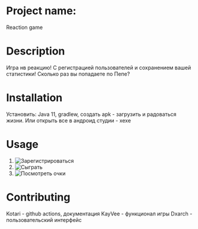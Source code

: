 ﻿# Project name:
 Reaction game
 # Description
 Игра нв реакцию! С регистрацией пользователей и сохранением вашей статистики! Сколько раз вы попадаете по Пепе?
 # Installation
 Установить: Java 11, gradlew, создать apk - загрузить и радоваться жизни. Или открыть все в андроид студии - хехе
 # Usage
 1) ![Зарегистрироваться](https://github.com/pmvs2022/labrabota11-gr13b-meme-makers/raw/tree/main/pics/registration.jpg)
 2) ![Сыграть](https://github.com/pmvs2022/labrabota11-gr13b-meme-makers/raw/tree/main/pics/process.jpg)
 3) ![Посмотреть очки](https://github.com/pmvs2022/labrabota11-gr13b-meme-makers/raw/tree/main/pics/score.jpg)
 # Contributing
Kotari - github actions, документация
KayVee - функционал игры
Dxarch - пользовательский интерфейс

